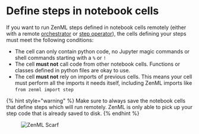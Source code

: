 
# Define steps in notebook cells

If you want to run ZenML steps defined in notebook cells remotely (either with a remote [orchestrator](../../component-guide/orchestrators/orchestrators.md) or [step operator](../../component-guide/step-operators/step-operators.md)), the cells defining your steps must meet the following conditions:
- The cell can only contain python code, no Jupyter magic commands or shell commands starting with a `%` or `!`
- The cell **must not** call code from other notebook cells. Functions or classes defined in python files are okay to use.
- The cell **must not** rely on imports of previous cells. This means your cell must perform all the imports it needs itself, including ZenML imports like `from zenml import step`

{% hint style="warning" %}
Make sure to always save the notebook cells that define steps which will run remotely. ZenML is only able to pick up your step code that is already saved to disk.
{% endhint %}

<!-- For scarf -->
<figure><img alt="ZenML Scarf" referrerpolicy="no-referrer-when-downgrade" src="https://static.scarf.sh/a.png?x-pxid=f0b4f458-0a54-4fcd-aa95-d5ee424815bc" /></figure>